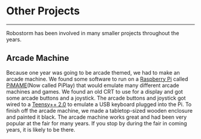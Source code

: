 # Other Projects
---

Robostorm has been involved in many smaller projects throughout the years.

## Arcade Machine
Because one year was going to be arcade themed, we had to make an arcade machine. We found some software to run on a [Raspberry Pi](https://raspberrypi.org) called [PiMAME](http://piplay.org/)(Now called PiPlay) that would emulate many different arcade machines and games. We found an old CRT to use for a display and got some arcade buttons and a joystick. The arcade buttons and joystick got wired to a [Teensy++ 2.0](http://www.pjrc.com/store/teensypp.html) to emulate a USB keyboard plugged into the Pi. To finish off the arcade machine, we made a tabletop-sized wooden enclosure and painted it black. The arcade machine works great and had been very popular at the fair for many years. If you stop by during the fair in coming years, it is likely to be there.
